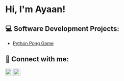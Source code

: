 <h1>Hi, I'm Ayaan! <br/>
<h2>💻 Software Development Projects:</h2>

- [Python Pong Game](https://github.com/AikonDev/PythonPong)

<h2>📱 Connect with me:</h2>

[<img align="left" alt="AikonDev | LinkedIn" width="22px" src="https://upload.wikimedia.org/wikipedia/commons/7/7e/LinkedIn_PNG16.png" />][linkedin]
[<img align="left" alt="AikonDev | Instagram" width="22px" src="https://upload.wikimedia.org/wikipedia/commons/thumb/5/58/Instagram-Icon.png/640px-Instagram-Icon.png" />][instagram]

[instagram]: https://www.instagram.com/ayn.jk
[linkedin]: https://www.linkedin.com/in/ayaan-jaman-khan-b0410b34a

